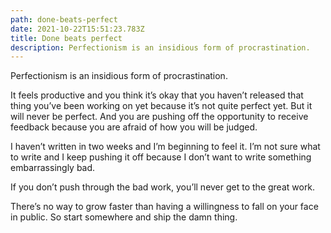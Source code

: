 ```yaml
---
path: done-beats-perfect
date: 2021-10-22T15:51:23.783Z
title: Done beats perfect
description: Perfectionism is an insidious form of procrastination.
---
```

Perfectionism is an insidious form of procrastination.

It feels productive and you think it’s okay that you haven’t released that thing you’ve been working on yet because it’s not quite perfect yet. But it will never be perfect. And you are pushing off the opportunity to receive feedback because you are afraid of how you will be judged.

I haven’t written in two weeks and I’m beginning to feel it. I’m not sure what to write and I keep pushing it off because I don’t want to write something embarrassingly bad.

If you don’t push through the bad work, you’ll never get to the great work.

There’s no way to grow faster than having a willingness to fall on your face in public. So start somewhere and ship the damn thing.